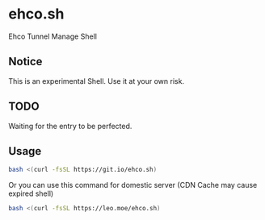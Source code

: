 # ehco.sh
Ehco Tunnel Manage Shell

## Notice

This is an experimental Shell. Use it at your own risk.

## TODO

Waiting for the entry to be perfected.

## Usage

```bash
bash <(curl -fsSL https://git.io/ehco.sh)
```

Or you can use this command for domestic server (CDN Cache may cause expired shell)

```bash
bash <(curl -fsSL https://leo.moe/ehco.sh)
```
